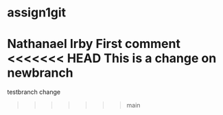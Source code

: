 # assign1git
Nathanael Irby
First comment
<<<<<<< HEAD
This is a change on newbranch
=======




testbranch change
>>>>>>> main
